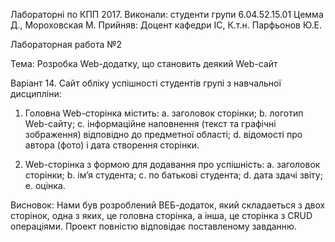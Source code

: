 Лабораторні по КПП 2017. Виконали: студенти групи 6.04.52.15.01 Цемма Д., Мороховская М. Прийняв: Доцент кафедри ІС, К.т.н. Парфьонов Ю.Е. 


Лабораторная работа №2 

Тема: Розробка Web-додатку, що становить деякий Web-сайт

Варіант 14. Сайт обліку успішності студентів групі з навчальної
дисципліни:
1. Головна Web-сторінка містить:
a. заголовок сторінки;
b. логотип Web-сайту;
c. інформаційне наповнення (текст та графічні зображення) відповідно
до предметної області;
d. відомості про автора (фото) і дата створення сторінки.

2. Web-сторінка з формою для додавання про успішність:
a. заголовок сторінки;
b. ім’я студента;
с. по батькові студента;
d. дата здачі звіту;
е. оцінка.

Висновок: Нами був розроблений ВЕБ-додаток, який складаеться з двох сторінок, одна з яких, це головна сторінка, а інша, це сторінка з CRUD операціями. Проект повністю відповідає поставленому завданню.
